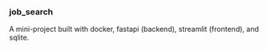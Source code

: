 ### job_search

A mini-project built with docker, fastapi (backend), streamlit (frontend), and sqlite.
